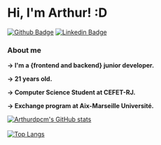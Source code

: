 # Hi, I'm Arthur! :D

[![Github Badge](https://img.shields.io/badge/-Github-000?style=flat-square&logo=Github&logoColor=white&link=https://github.com/arthurdpcm)](https://github.com/arthurdpcm)
[![Linkedin Badge](https://img.shields.io/badge/-LinkedIn-blue?style=flat-square&logo=Linkedin&logoColor=white&link=https://www.linkedin.com/in/arthurdpcm/)](https://www.linkedin.com/in/arthurdpcm/)

### About me
<p><b>-> I'm a {frontend and backend} junior developer.</b></p>
<p><b>-> 21 years old.</b></p>
<p><b>-> Computer Science Student at CEFET-RJ.</b></p>
<p><b>-> Exchange program at Aix-Marseille Université.</b></p>

[![Arthurdpcm's GitHub stats](https://github-readme-stats.vercel.app/api?username=arthurdpcm&count_private=truel&show_icons=true)](https://github.com/arthurdpcm/github-readme-stats)
</br>
</br>
[![Top Langs](https://github-readme-stats.vercel.app/api/top-langs/?username=arthurdpcm)](https://github.com/arthurdpcm/github-readme-stats)

